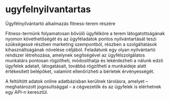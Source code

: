 # ugyfelnyilvantartas
Ügyfélnyilvántartó alkalmazás fitness-terem részére

Fitness-termünk folyamatosan bővülő ügyfélköre a terem látogatottságának nyomon követhetőségét és az ügyféladatok pontos nyilvántartását teszi szükségessé részben marketing szempontból, részben a szolgáltatások kihasználtságának növelése céljából.
Feladatunk egy olyan nyilvántartó rendszer létrehozása, amelynek segítségével az ügyfélszolgálatos munkatárs pontosan rögzítheti, módosíthatja és lekérdezheti a nálunk edző ügyfelek adatait, látogatásait, továbbá rögzítheti a munkaideje alatt értékesített belépőket, valamint ellenőrizheti a bérletek érvényességét.

A feltöltött adatok online adatbázisban kerülnek tárolásra, amelyet – meghatározott jogosultsággal – a cégvezetők és az ügyfelek is elérhetnek egy API-n keresztül. 


